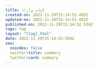```yaml
---
title: كتاب واراء
created-on: 2022-11-29T15:14:52.405Z
updated-on: 2022-11-29T15:14:52.492Z
published-on: 2022-11-29T15:14:52.534Z
tags: tag
layout: "[tag].html"
date: 2022-11-29T15:14:52.569Z
seo:
  noindex: false
  twitter:title: summary
  twitter:card: summary
---
```

